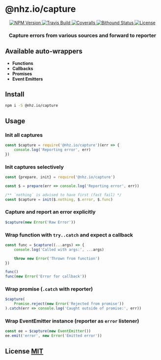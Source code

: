 # @nhz.io/capture

<p align="center">
  <a href="https://npmjs.org/package/capture">
    <img src="https://img.shields.io/npm/v/@nhz.io/capture.svg?style=flat"
         alt="NPM Version">
  </a>
  
  <a href="https://travis-ci.org/nhz-io/capture">
    <img src="https://img.shields.io/travis/nhz-io/capture.svg?style=flat"
         alt="Travis Build">
  </a>

  <a href="https://coveralls.io/github/nhz-io/capture">
    <img src="https://img.shields.io/coveralls/nhz-io/capture.svg?style=flat"
         alt="Coveralls">
  </a>

  <a href="https://www.bithound.io/github/nhz-io/capture">
    <img src="https://img.shields.io/bithound/code/github/nhz-io/capture.svg?style=flat"
         alt="Bithound Status">
  </a>

  <a href="https://github.com/nhz-io/capture/blob/master/LICENSE">
    <img src="https://img.shields.io/github/license/nhz-io/capture.svg?style=flat"
         alt="License">
  </a>
</p>
<p align="center">
    <h3 align="center">Capture errors from various sources and forward to reporter</h3>
</p>

## Available auto-wrappers
* **Functions**
* **Callbacks**
* **Promises**
* **Event Emitters**

## Install

```sh
npm i -S @nhz.io/capture
```

## Usage

### Init all captures
```js
const $capture = require('@nhz.io/capture')(err => {
    console.log('Reporting error', err)
})
```

### Init captures selectively
```js
const {prepare, init} = require('@nhz.io/capture')

const $ = prepare(err => console.log('Reporting error', err))

/** `nothing` is advised to have first (fast fail) */
const $capture = init($.nothing, $.error, $.func)
```

### Capture and report an error explicitly
```js
$capture(new Error('Raw Error'))
```

### Wrap function with `try..catch` and expect a callback
```js
const func = $capture((...args) => {
    console.log('Called with args:', ...args)

    throw new Error('Thrown from function')
})

func() 
func(new Error('Error for callback'))
```

### Wrap promise (`.catch` with reporter)
```js
$capture(
    Promise.reject(new Error('Rejected from promise'))
).catch(err => console.log('Caught outside of promise:', err))
```

### Wrap EventEmitter instance (reporter as `error` listener)
```js
const ee = $capture(new EventEmitter())
ee.emit('error', new Error('Emitted error'))
```

## License [MIT](LICENSE)
